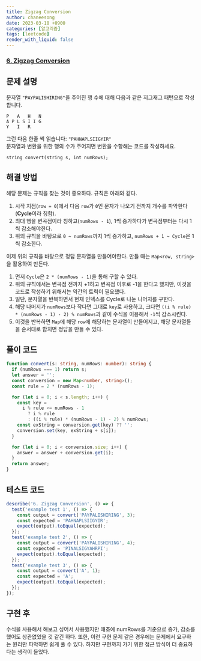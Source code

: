 ```yaml
---
title: Zigzag Conversion
author: chaneesong
date: 2023-03-18 +0900
categories: [알고리즘]
tags: [leetcode]
render_with_liquid: false
---
```


### [6. Zigzag Conversion](https://leetcode.com/problems/zigzag-conversion/description/)

## 문제 설명

문자열 `"PAYPALISHIRING"`을 주어진 행 수에 대해 다음과 같은 지그재그 패턴으로 작성합니다.

```text
P   A   H   N
A P L S I I G
Y   I   R
```

그런 다음 한줄 씩 읽습니다: `"PAHNAPLSIIGYIR"`  
문자열과 변환을 위한 행의 수가 주어지면 변환을 수항해는 코드를 작성하세요.

```text
string convert(string s, int numRows);

```

## 해결 방법

해당 문제는 규칙을 찾는 것이 중요하다. 규칙은 아래와 같다.

1. 시작 지점(`row = 0`)에서 다음 `row`가 `0`인 문자가 나오기 전까지 개수를 파악한다(**Cycle**이라 칭함).
2. 최대 행을 변곡점이라 칭하고(`numRows - 1`), 1씩 증가하다가 변곡점부터는 다시 1씩 감소해야한다.
3. 위의 규칙을 바탕으로 `0 ~ numRows`까지 1씩 증가하고, `numRows + 1 ~ Cycle`은 1씩 감소한다.

이제 위의 규칙을 바탕으로 정답 문자열을 만들어야한다. 만들 때는 `Map<row, string>`을 활용하여 만든다.  

1. 먼저 `Cycle`은 `2 * (numRows - 1)`을 통해 구할 수 있다.
2. 위의 규칙에서는 변곡점 전까지 +1하고 변곡점 이후로 -1을 한다고 했지만, 이것을 코드로 작성하기 위해서는 약간의 트릭이 필요했다.
3. 일단, 문자열을 반복하면서 현재 인덱스를 Cycle로 나눈 나머지를 구한다.
4. 해당 나머지가 `numRows`보다 작다면 그대로 `key`로 사용하고, 크다면 `((i % rule) * (numRows - 1) - 2) % numRows`과 같이 수식을 이용해서 `-1`씩 감소시킨다.
5. 이것을 반복하면 `Map`에 해당 `row`에 해당하는 문자열이 만들어지고, 해당 문자열들을 순서대로 합치면 정답을 만들 수 있다.

## 풀이 코드

```typescript
function convert(s: string, numRows: number): string {
  if (numRows === 1) return s;
  let answer = '';
  const conversion = new Map<number, string>();
  const rule = 2 * (numRows - 1);

  for (let i = 0; i < s.length; i++) {
    const key =
      i % rule <= numRows - 1
        ? i % rule
        : ((i % rule) * (numRows - 1) - 2) % numRows;
    const exString = conversion.get(key) ?? '';
    conversion.set(key, exString + s[i]);
  }

  for (let i = 0; i < conversion.size; i++) {
    answer = answer + conversion.get(i);
  }
  return answer;
}
```

## 테스트 코드

```typescript
describe('6. Zigzag Conversion', () => {
  test('example test 1', () => {
    const output = convert('PAYPALISHIRING', 3);
    const expected = 'PAHNAPLSIIGYIR';
    expect(output).toEqual(expected);
  });
  test('example test 2', () => {
    const output = convert('PAYPALISHIRING', 4);
    const expected = 'PINALSIGYAHRPI';
    expect(output).toEqual(expected);
  });
  test('example test 3', () => {
    const output = convert('A', 1);
    const expected = 'A';
    expect(output).toEqual(expected);
  });
});
```

## 구현 후

수식을 사용해서 해보고 싶어서 사용했지만 애초에 numRows를 기준으로 증가, 감소를 했어도 상관없었을 것 같긴 하다. 또한, 이런 구현 문제 같은 경우에는 문제에서 요구하는 원리만 파악하면 쉽게 풀 수 있다. 하지만 구현까지 가기 위한 접근 방식이 더 중요하다는 생각이 들었다.
